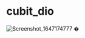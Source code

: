 # cubit_dio

![Screenshot_1647174777](https://user-images.githubusercontent.com/78256906/158060398-7f5a513b-d556-4655-b5b3-1f58dee9364c.png)
�
